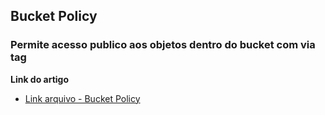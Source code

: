 ## Bucket Policy

### Permite acesso publico aos objetos dentro do bucket com via tag 

__Link do artigo__

* [Link arquivo - Bucket Policy ](https://www.linkedin.com/pulse/bucket-s3-objetos-p%25C3%25BAblicos-via-tag-ricardo-santana/?trackingId=x597CfzcQXqp8HIMQb1hMA%3D%3D)

